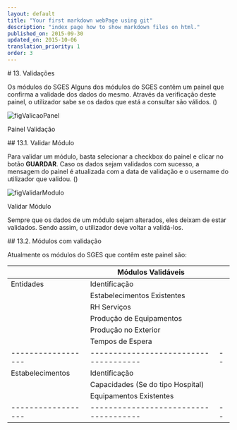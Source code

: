 ```yaml
---
layout: default
title: "Your first markdown webPage using git"
description: "index page how to show markdown files on html."
published_on: 2015-09-30
updated_on: 2015-10-06
translation_priority: 1
order: 3
---
```


<p id="validacao"></p>
# 13. Validações

Os módulos do SGES 
Alguns dos módulos do SGES contêm um painel que confirma a validade dos dados do mesmo. Através da verificação deste painel, o utilizador sabe se os dados que está a consultar são válidos.
([](#figValicaoPanel))

![figValicaoPanel](img/pages/13_1.jpg)

<p class="caption" id="figValicaoPanel">Painel Validação</p>

<p id="validarModulo"></p>
## 13.1. Validar Módulo

Para validar um módulo, basta selecionar a checkbox do painel e clicar no botão **GUARDAR**. Caso os dados sejam validados com sucesso, a mensagem do painel é atualizada com a data de validação e o username do utilizador que validou.
([](#figValidarModulo))

![figValidarModulo](img/pages/13_1_1.jpg)
<p class="caption" id="figValidarModulo">Validar Módulo</p>

Sempre que os dados de um módulo sejam alterados, eles deixam de estar validados. Sendo assim, o utilizador deve voltar a validá-los.

<p id="modulosValidaveis"></p>
## 13.2. Módulos com validação

Atualmente os módulos do SGES que contêm este painel são:

|                  |Módulos Validáveis                   |  |
|------------------|-------------------------------------|--|
| Entidades        | Identificação                       |  |
|                  | Estabelecimentos Existentes         |  |
|                  | RH Serviços                         |  |
|                  | Produção de Equipamentos            |  |
|                  | Produção no Exterior                |  |
|                  | Tempos de Espera                    |  |
|------------------|-------------------------------------|--|
| Estabelecimentos | Identificação                       |  |
|                  | Capacidades (Se do tipo Hospital)   |  |
|                  | Equipamentos Existentes             |  |
|------------------|-------------------------------------|--|